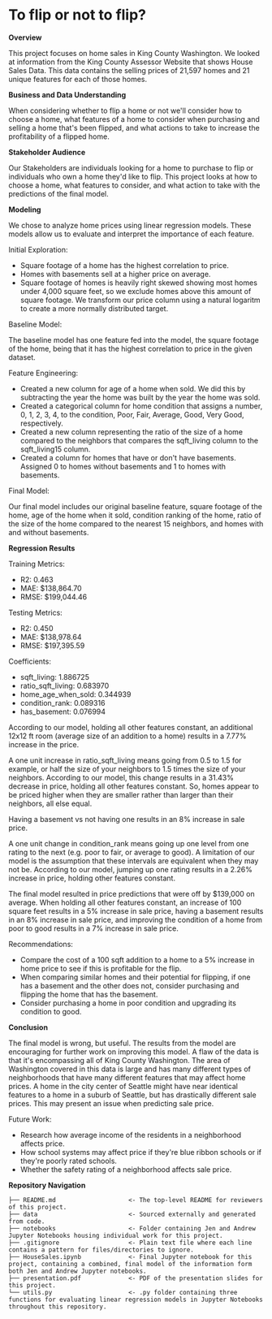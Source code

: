 # To flip or not to flip? 

**Overview**

This project focuses on home sales in King County Washington. We looked at information from the King County Assessor Website that shows House Sales Data. This data contains the selling prices of 21,597 homes and 21 unique features for each of those homes.  

**Business and Data Understanding**

When considering whether to flip a home or not we'll consider how to choose a home, what features of a home to consider when purchasing and selling a home that's been flipped, and what actions to take to increase the profitability of a flipped home. 

**Stakeholder Audience**

Our Stakeholders are individuals looking for a home to purchase to flip or individuals who own a home they'd like to flip. This project looks at how to choose a home, what features to consider, and what action to take with the predictions of the final model. 

**Modeling**

We chose to analyze home prices using linear regression models. These models allow us to evaluate and interpret the importance of each feature. 

Initial Exploration: 

- Square footage of a home has the highest correlation to price. 
- Homes with basements sell at a higher price on average. 
- Square footage of homes is heavily right skewed showing most homes under 4,000 square feet, so we exclude homes above this amount of square footage. We transform our price column using a natural logaritm to create a more normally distributed target. 

Baseline Model: 

The baseline model has one feature fed into the model, the square footage of the home, being that it has the highest correlation to price in the given dataset. 

Feature Engineering: 

- Created a new column for age of a home when sold. We did this by subtracting the year the home was built by the year the home was sold. 
- Created a categorical column for home condition that assigns a number, 0, 1, 2, 3, 4, to the condition, Poor, Fair, Average, Good, Very Good, respectively. 
- Created a new column representing the ratio of the size of a home compared to the neighbors that compares the sqft_living column to the sqft_living15 column. 
- Created a column for homes that have or don't have basements. Assigned 0 to homes without basements and 1 to homes with basements. 

Final Model: 

Our final model includes our original baseline feature, square footage of the home, age of the home when it sold, condition ranking of the home, ratio of the size of the home compared to the nearest 15 neighbors, and homes with and without basements. 

**Regression Results**

Training Metrics: 
- R2: 0.463
- MAE: $138,864.70
- RMSE: $199,044.46

Testing Metrics: 
- R2: 0.450
- MAE: $138,978.64
- RMSE: $197,395.59

Coefficients: 

- sqft_living:           1.886725
- ratio_sqft_living:     0.683970
- home_age_when_sold:    0.344939
- condition_rank:        0.089316
- has_basement:          0.076994

According to our model, holding all other features constant, an additional 12x12 ft room (average size of an addition to a home) results in a 7.77% increase in the price.

A one unit increase in ratio_sqft_living means going from 0.5 to 1.5 for example, or half the size of your neighbors to 1.5 times the size of your neighbors. According to our model, this change results in a 31.43% decrease in price, holding all other features constant. So, homes appear to be priced higher when they are smaller rather than larger than their neighbors, all else equal.

Having a basement vs not having one results in an 8% increase in sale price.

A one unit change in condition_rank means going up one level from one rating to the next (e.g. poor to fair, or average to good). A limitation of our model is the assumption that these intervals are equivalent when they may not be. According to our model, jumping up one rating results in a 2.26% increase in price, holding other features constant.

The final model resulted in price predictions that were off by $139,000 on average. When holding all other features constant, an increase of 100 square feet results in a 5% increase in sale price, having a basement results in an 8% increase in sale price, and improving the condition of a home from poor to good results in a 7% increase in sale price. 

Recommendations: 

- Compare the cost of a 100 sqft addition to a home to a 5% increase in home price to see if this is profitable for the flip. 
- When comparing similar homes and their potential for flipping, if one has a basement and the other does not, consider purchasing and flipping the home that has the basement. 
- Consider purchasing a home in poor condition and upgrading its condition to good. 

**Conclusion**

The final model is wrong, but useful. The results from the model are encouraging for further work on improving this model. A flaw of the data is that it's encompassing all of King County Washington. The area of Washington covered in this data is large and has many different types of neighborhoods that have many different features that may affect home prices. A home in the city center of Seattle might have near identical features to a home in a suburb of Seattle, but has drastically different sale prices. This may present an issue when predicting sale price. 

Future Work: 

- Research how average income of the residents in a neighborhood affects price.  
- How school systems may affect price if they're blue ribbon schools or if they're poorly rated schools. 
- Whether the safety rating of a neighborhood affects sale price. 

**Repository Navigation**

```
├── README.md                    <- The top-level README for reviewers of this project. 
├── data                         <- Sourced externally and generated from code. 
├── notebooks                    <- Folder containing Jen and Andrew Jupyter Notebooks housing individual work for this project. 
├── .gitignore                   <- Plain text file where each line contains a pattern for files/directories to ignore.
├── HouseSales.ipynb             <- Final Jupyter notebook for this project, containing a combined, final model of the information form both Jen and Andrew Jupyter notebooks. 
├── presentation.pdf             <- PDF of the presentation slides for this project. 
└── utils.py                     <- .py folder containing three functions for evaluating linear regression models in Jupyter Notebooks throughout this repository. 
```
